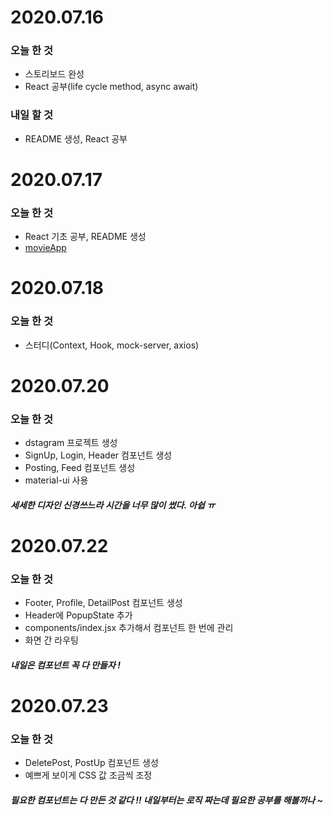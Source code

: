 # 2020.07.16
### 오늘 한 것
* 스토리보드 완성
* React 공부(life cycle method, async await)

### 내일 할 것
* README 생성, React 공부

# 2020.07.17
### 오늘 한 것
* React 기초 공부, README 생성
* [movieApp](https://github.com/jiwon1217/movie_app_2020)

# 2020.07.18
### 오늘 한 것
* 스터디(Context, Hook, mock-server, axios)

# 2020.07.20
### 오늘 한 것
* dstagram 프로젝트 생성
* SignUp, Login, Header 컴포넌트 생성
* Posting, Feed 컴포넌트 생성
* material-ui 사용

##### 세세한 디자인 신경쓰느라 시간을 너무 많이 썼다. 아쉽 ㅠ 

# 2020.07.22
### 오늘 한 것
* Footer, Profile, DetailPost 컴포넌트 생성
* Header에 PopupState 추가
* components/index.jsx 추가해서 컴포넌트 한 번에 관리
* 화면 간 라우팅
##### 내일은 컴포넌트 꼭 다 만들자 !

# 2020.07.23
### 오늘 한 것
* DeletePost, PostUp 컴포넌트 생성
* 예쁘게 보이게 CSS 값 조금씩 조정
##### 필요한 컴포넌트는 다 만든 것 같다 !! 내일부터는 로직 짜는데 필요한 공부를 해볼까나 ~  
